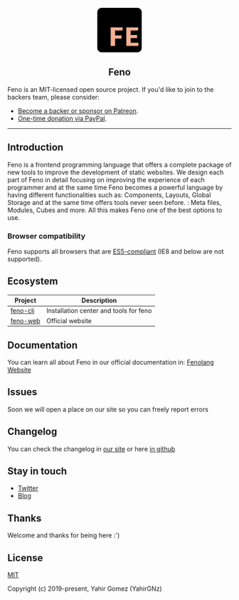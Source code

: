 <p align="center">
    <a href="https://fenolang.herokuapp.com" target="_blank">
        <img src="./logo.png" width="100">
    </a>
</p>

<h2 align="center">Feno</h2>

Feno is an MIT-licensed open source project. If you'd like to join to the backers team, please consider:

- [Become a backer or sponsor on Patreon](https://www.patreon.com/yahirgnz).
- [One-time donation via PayPal](https://paypal.me/yahirgnz).

---

## Introduction

Feno is a frontend programming language that offers a complete package of new tools to improve the development of static websites. We design each part of Feno in detail focusing on improving the experience of each programmer and at the same time Feno becomes a powerful language by having different functionalities such as: Components, Layouts, Global Storage and at the same time offers tools never seen before. : Meta files, Modules, Cubes and more. All this makes Feno one of the best options to use.

### Browser compatibility

Feno supports all browsers that are [ES5-compliant](http://kangax.github.io/compat-table/es5/) (IE8 and below are not supported).

## Ecosystem

| Project | Description |
|---------|--------|
| [feno-cli] | Installation center and tools for feno |
| [feno-web] | Official website |

[feno-cli]: https://github.com/fenolang/feno-cli
[feno-web]: https://github.com/fenolang/feno-web

## Documentation

You can learn all about Feno in our official documentation in: [Fenolang Website](https://fenolang.herokuapp.com)

## Issues

Soon we will open a place on our site so you can freely report errors

## Changelog

You can check the changelog in [our site](https://fenolang.herokuapp.com) or here [in github](https://github.com/fenolang/feno/blob/master/CHANGELOG.md)

## Stay in touch

- [Twitter](https://twitter.com/fenolang)
- [Blog](https://medium.com/@fenolang)

## Thanks

Welcome and thanks for being here :')

## License

[MIT](http://opensource.org/licenses/MIT)

Copyright (c) 2019-present, Yahir Gomez (YahirGNz)